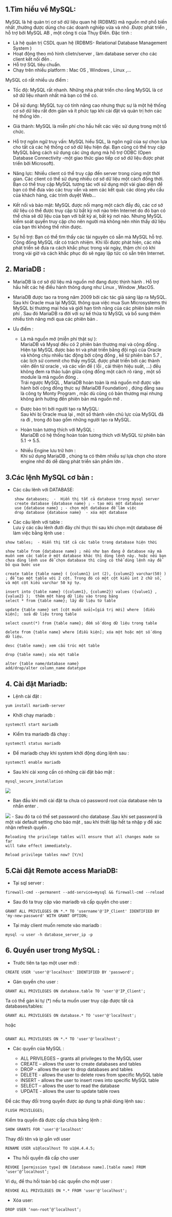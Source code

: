 ## 1.Tìm hiểu về MySQL:  
MySQL là hệ quản trị cơ sở dữ liệu quan hệ (RDBMS) mã nguồn mở phổ biến nhất ,thường được dùng cho các doanh nghiệp vừa và nhỏ .Được phát triển , hỗ trợ bởi MySQL AB , một công ti của Thụy Điển. 
Đặc tính :  
- Là hệ quản trị CSDL quan hệ (RDBMS- Relational Database Management System )  
- Hoạt động theo mô hình clietn/server , làm database server cho các client kết nối đến .  
- Hỗ trợ SQL tiêu chuẩn.  
- Chạy trên nhiều platform : Mac OS , Windows , Linux ,...  

MySQL có rất nhiều ưu điểm :
- Tốc độ: MySQL rất nhanh. Những nhà phát triển cho rằng MySQL là cơ sở dữ liệu nhanh nhất mà bạn có thể có.  
- Dễ sử dụng: MySQL tuy có tính năng cao nhưng thực sự là một hệ thống cơ sở dữ liệu rất đơn giản và ít phức tạp khi cài đặt và quản trị hơn các hệ thống lớn .  
-  Giá thành: MySQL là miễn phí cho hầu hết các việc sử dụng trong một tổ chức.  
-  Hỗ trợ ngôn ngữ truy vấn: MySQL hiểu SQL, là ngôn ngữ của sự chọn lựa cho tất cả các hệ thống cơ sở dữ liệu hiện đại. Bạn cũng có thể truy cập MySQL bằng cách sử dụng các ứng dụng mà hỗ trợ ODBC (Open Database Connectivity -một giao thức giao tiếp cơ sở dữ liệu được phát triển bởi Microsoft).  
- Năng lực: Nhiều client có thể truy cập đến server trong cùng một thời gian. Các client có thể sử dụng nhiều cơ sở dữ liệu một cách đồng thời. Bạn có thể truy cập MySQL tương tác với sử dụng một vài giao diện để bạn có thể đưa vào các truy vấn và xem các kết quả: các dòng yêu cầu của khách hàng, các trình duyệt Web…   
- Kết nối và bảo mật: MySQL được nối mạng một cách đầy đủ, các cơ sở dữ liệu có thể được truy cập từ bất kỳ nơi nào trên Internet do đó bạn có thể chia sẽ dữ liệu của bạn với bất kỳ ai, bất kỳ nơi nào. Nhưng MySQL kiểm soát quyền truy cập cho nên người mà không nên nhìn thấy dữ liệu của bạn thì không thể nhìn được.  

-  Sự hỗ trợ: Bạn có thể tìm thấy các tài nguyên có sẵn mà MySQL hỗ trợ. Cộng đồng MySQL rất có trách nhiệm. Khi lỗi được phát hiện, các nhà phát triển sẽ đưa ra cách khắc phục trong vài ngày, thậm chí có khi trong vài giờ và cách khắc phục đó sẽ ngay lập tức có sẵn trên Internet.  

## 2. MariaDB :  
 - MariaDB là cơ sở dữ liệu mã nguồn mở đang được thịnh hành . Hỗ trợ hầu hết các hệ điều hành thông dụng như Linux , Window ,MacOS.
 - MariaDB được tao ra trong năm 2009 bởi các tác giả sáng lập ra MySQL. Sau khi Oracle mua lại MySQL thông qua việc mua Sun Microsystems thì MySQL bị thương mại hóa và giới hạn tính năng của các phiên bản miễn phí . Sau đó MariaDB ra đời với sự kế thừa từ MySQL và bổ sung thêm nhiều tính năng mới qua các phiên bản .  
  
  - Ưu điểm :  
    - Là mã nguồn mở (miễn phí thật sự ):  
  MariaDB và Mysql đều có 2 phiên bản thương mại và cộng đồng . Hiện tại MySQL được bảo trì và phát triển bằng đội ngũ của Oracle và không chịu nhiều tác động bởi cộng đồng , kể từ phiên bản 5.7 , các lịch sử commit cho thấy mySQL được phát triển bởi các thành viên đến từ oracle , và các vấn đề ( lỗi , cải thiện hiệu suất, ...) đều không đem ra thảo luận giữa cộng đồng một cách rõ ràng , một số module là mã nguồn đóng .  
  Trái ngược MySQL , MariaDB hoàn toàn là mã nguồn mở được vận hành bởi cộng đồng thực sự (MariaDB Foundation) , đứng đằng sau là công ty Monty Program , mặc dù cũng có bản thương mại nhưng không ảnh hưởng đến phiên bản mã nguồn mở .      
     - Được bảo trì bởi người tạo ra MySQL:  
  Sau khi bị Oracle mua lại , một số thành viên chủ lực của MySQL đã ra đi , trong đó bao gồm những người tạo ra MySQL.  

    - Hoàn toàn tương thích với MySQL :  
  MariaDB có hệ thống hoàn toàn tương thích với MySQL từ phiên bản 5.1 -> 5.5.  
    - Nhiều Engine lưu trữ hơn :  
  Khi sử dụng MariaDB , chúng ta có thêm nhiều sự lựa chọn cho store engine nhờ đó dễ dàng phát triển sản phẩm lớn .   


## 3.Các lệnh MySQL cơ bản :  
- Các câu lênh với  DATABASE:
```
    show databases;  -  Hiển thị tất cả database trong mysql server  
    create database {database name} ; - tạo mới một database  
    use {database name} ; - chọn một database để làm việc  
    drop database {database name}  - xóa một database  
```

- Các câu lệnh với table :  
Lưu ý các câu lênh đưới đây chỉ thực thi sau khi chọn một database để làm việc bằng lệnh use :  
```
show tables;  - Hiển thị tất cả các table trong database hiện thời  

show table from {database name} ; nếu như bạn đang ở database này mà muốn xem các table ở một database khác thì dùng lệnh này. hoặc nếu bạn chưa dùng lệnh use để chọn database thì cũng có thể dùng lệnh này để bỏ qua bước use  

create table {table name} ( {column1} int (2), {column2} varchar(50) ) ; để tạo một table với 2 cột. Trong đó có một cột kiểu int 2 chữ số, và một cột kiểu varchar 50 ký tự.  

insert into {table name} ({column1}, {column2}) values ({value1} , {value2} );  thêm một hàng dữ liệu vào trong bảng
select * from {table name}; lấy dữ liệu từ table  

update {table name} set [cột muốn sửa]=[giá trị mới] where  [điều kiện];  sửa dữ liệu trong table  

select count(*) from {table name}; đếm số dòng dữ liệu trong table  

delete from {table name} where [điều kiện]; xóa một hoặc một số dòng dữ liệu.  

desc {table name}; xem cấu trúc một table  

drop {table name}; xóa một table  

alter {table name/database name}  
add/drop/alter column_name datatype
```

## 4. Cài đặt Mariadb:  
- Lệnh cài đặt :  

```
yum install mariadb-server
```
- Khởi chạy mariadb :  
```
systemctl start mariadb
```
- Kiểm tra mariadb đã chạy :  
```
systemctl status mariadb
```
- Để mariadb chạy khi system khởi động dùng lệnh sau :  
```
systemctl enable mariadb
```
- Sau khi cài xong cần có những cài đặt bảo mật :
```
mysql_secure_installation
```

<img src="https://i.imgur.com/gCSGNaz.png">    

- Ban đầu khi mới cài đặt ta chưa có password root của database nên ta nhấn enter .  

<img src="https://i.imgur.com/qv6M3SR.png">  
- Sau đó ta có thế set password cho database .Sau khi set password là một vài default setting cho bảo mật , sau khi thiết lập hết ta nhập y để xác nhận refresh quyền .  

```
Reloading the privilege tables will ensure that all changes made so far
will take effect immediately.

Reload privilege tables now? [Y/n]
``` 


## 5.Cài đặt Remote access MariaDB:
- Tại sql server :
```
firewall-cmd --permanent --add-service=mysql && firewall-cmd --reload
```
- Sau đó ta truy cập vào mariadb và cấp quyền cho user :  

```
GRANT ALL PRIVILEGES ON *.* TO 'username'@'IP_Client' IDENTIFIED BY 'my-new-password' WITH GRANT OPTION;
  ```  

  - Tại máy client muốn remote vào mariadb :  
  ```
  mysql -u user -h database_server_ip -p
  ```  

  ## 6. Quyền user trong MySQL :  
  - Trước tiên ta tạo một user mới :
```
CREATE USER 'user'@'localhost' IDENTIFIED BY 'password';
```

- Gán quyền cho user :
```
GRANT ALL PRIVILEGES ON database.table TO 'user'@'IP_Client';
```


Ta có thể gán kí tự (*)  nếu ta muốn user truy cập được tất cả databases/tables:  

```	
GRANT ALL PRIVILEGES ON database.* TO 'user'@'localhost';
```
hoặc   
```
	
GRANT ALL PRIVILEGES ON *.* TO 'user'@'localhost';
```  

- Các quyền của MySQL : 

  - ALL PRIVILEGES – grants all privileges to the MySQL user
  -  CREATE – allows the user to create databases and tables
  -  DROP - allows the user to drop databases and tables
  - DELETE - allows the user to delete rows from specific MySQL table
  - INSERT - allows the user to insert rows into specific MySQL table
  - SELECT – allows the user to read the database
  - UPDATE - allows the user to update table rows   


 Để các thay đổi trong quyền được áp dụng ta phải dùng lệnh sau :

```
FLUSH PRIVILEGES;
```

Kiểm tra quyền đã được cấp chưa bằng lệnh : 
``` 
SHOW GRANTS FOR 'user'@'localhost'
 ```  


Thay đổi tên và ip gắn với user
 ```  
RENAME USER u1@localhost TO u1@4.4.4.5;
```
- Thu hồi quyền đã cấp cho user 
```
REVOKE [permission type] ON [database name].[table name] FROM ‘user’@‘localhost’;
```
Ví dụ, để thu hồi toàn bộ các quyền cho một user :
```
REVOKE ALL PRIVILEGES ON *.* FROM 'user'@'localhost';
```

- Xóa user:
```
DROP USER ‘non-root’@‘localhost’;
```

